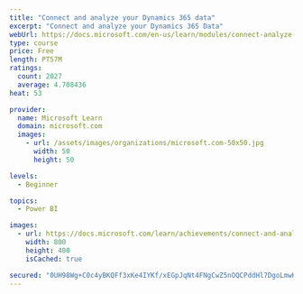 ```yaml
---
title: "Connect and analyze your Dynamics 365 data​"
excerpt: "Connect and analyze your Dynamics 365 Data​"
webUrl: https://docs.microsoft.com/en-us/learn/modules/connect-analyze-dynamics-365-data/
type: course
price: Free
length: PT57M
ratings:
  count: 2027
  average: 4.708436
heat: 53

provider:
  name: Microsoft Learn
  domain: microsoft.com
  images:
    - url: /assets/images/organizations/microsoft.com-50x50.jpg
      width: 50
      height: 50

levels:
  - Beginner

topics:
  - Power BI

images:
  - url: https://docs.microsoft.com/learn/achievements/connect-and-analyze-your-microsoft-dynamics-365-data-social.png
    width: 800
    height: 400
    isCached: true

secured: "0UH98Wg+C0c4yBKQFf3xKe4IYKf/xEGpJqNt4FNgCwZ5nOQCPddHl7DgoLmwKGeJxks6J+rWoGVK0By/PAfdkPUSNn08etCr5Qkg4FvXtDQKmXUWz284kGn+s9KGp/0iTsAVE5cJ8LGKVwF3VzLmivPtID+RgBNEPxeElGvu0/eOJ8mj3AdC6vdYkTGUJyuapWb4WY7VgqnkVP8myTyWqwIBG8UIYlMPLIdsmGuOpWc8kKJRISYZ/+SeJu/FRt3RerzLeqFFTvIES1ZJrtByQdL8eWmJrv6T1Gb9QSI/EqGbsU+tr96/07D3MfOMJ6COcUYaKfFtGADnABy6FC/psr1Q/eoQwp/5IctycAGl/abYpQsIzkHzdx8qtXkXBGhyIzXFNe9FU4/I/kbgrMAFq4UAyI/CvdARcoyL9mKLaBs=;nMGSbUF73MGy8Uw3aYBkQw=="
---
```


